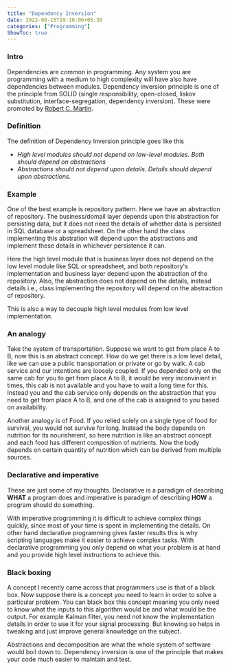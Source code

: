 ```yaml
---
title: "Dependency Inversion"
date: 2022-08-15T19:10:06+05:30
categories: ["Programming"]
ShowToc: true
---
```


### Intro

Dependencies are common in programming. Any system you are programming with a medium to high complexity will have also have dependencies between modules.
Dependency inversion principle is one of the principle from SOLID (single responsibility, open-closed, liskov substitution, interface-segregation, dependency inversion). These were promoted by [Robert C. Martin](http://blog.cleancoder.com/).

### Definition

The definition of Dependency Inversion principle goes like this

- _High level modules should not depend on low-level modules. Both should depend on abstractions_
- _Abstractions should not depend upon details. Details should depend upon abstractions._

### Example

One of the best example is repository pattern. Here we have an abstraction of repository. The business/domail layer depends upon this abstraction for persisting data, but it does not need the details of whether data is persisted in SQL database or a spreadsheet. On the other hand the class implementing this abstration will depend upon the abstractions and implement these details in whichever persistence it can.

Here the high level module that is business layer does not depend on the low level module like SQL or spreadsheet, and both repository's implementation and business layer depend upon the abstraction of the repository. Also, the abstraction does not depend on the details, instead details i.e., class implementing the repository will depend on the abstraction of repository.

This is also a way to decouple high level modules from low level implementation.

### An analogy

Take the system of transportation. Suppose we want to get from place A to B, now this is an abstract concept. How do we get there is a low level detail, like we can use a public transportation or private or go by walk. A cab service and our intentions are loosely coupled. If you depended only on the same cab for you to get from place A to B, it would be very inconvinient in times, this cab is not available and you have to wait a long time for this. Instead you and the cab service only depends on the abstraction that you need to get from place A to B, and one of the cab is assigned to you based on availability.

Another analogy is of Food. If you relied solely on a single type of food for survival, you would not survive for long. Instead the body depends on nutrition for its nourishment, so here nutrition is like an abstract concept and each food has different composition of nutrients. Now the body depends on certain quantity of nutrition which can be derived from multiple sources.

### Declarative and imperative

These are just some of my thoughts. Declarative is a paradigm of describing **WHAT** a program does and imperative is paradigm of describing **HOW** a program should do something.

With imperative programming it is difficult to achieve complex things quickly, since most of your time is spent in implementing the details. On other hand declarative programming gives faster results this is why scripting languages make it easier to achieve complex tasks. With declarative programming you only depend on what your problem is at hand and you provide high level instructions to achieve this.

### Black boxing

A concept I recently came across that programmers use is that of a black box. Now suppose there is a concept you need to learn in order to solve a particular problem. You can black box this concept meaning you only need to know what the inputs to this algorithm would be and what would be the output. For example Kalman filter, you need not know the implementation details in order to use it for your signal processing. But knowing so helps in tweaking and just improve general knowledge on the subject.

Abstractions and decomposition are what the whole system of software would boil down to. Dependency inversion is one of the principle that makes your code much easier to maintain and test.

